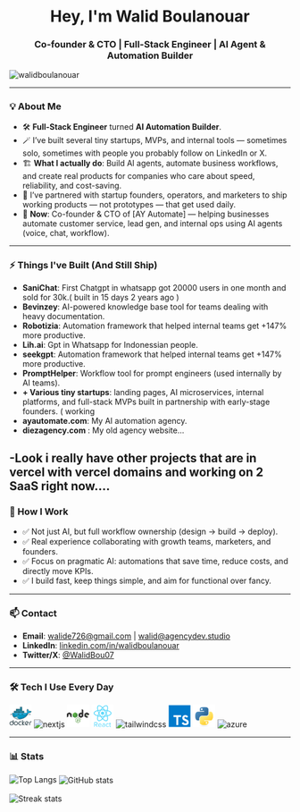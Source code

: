 <h1 align="center">Hey, I'm Walid Boulanouar</h1>
<h3 align="center">Co-founder & CTO | Full-Stack Engineer | AI Agent & Automation Builder</h3>



<p align="left"> <img src="https://komarev.com/ghpvc/?username=walidboulanouar&label=Profile%20views&color=0e75b6&style=flat" alt="walidboulanouar" /> </p>

---

### 💡 About Me

- 🛠 **Full-Stack Engineer** turned **AI Automation Builder**.
- 🪄 I’ve built several tiny startups, MVPs, and internal tools — sometimes solo, sometimes with people you probably follow on LinkedIn or X.
- 🏗 **What I actually do**: Build AI agents, automate business workflows, and create real products for companies who care about speed, reliability, and cost-saving.
- 🔄 I’ve partnered with startup founders, operators, and marketers to ship working products — not prototypes — that get used daily.
- 💼 **Now**: Co-founder & CTO of [AY Automate] — helping businesses automate customer service, lead gen, and internal ops using AI agents (voice, chat, workflow).

---

### ⚡ Things I've Built (And Still Ship)

- **SaniChat**: First Chatgpt in whatsapp got 20000 users in one month and sold for 30k.( built in 15 days 2 years ago )
- **Bevinzey**: AI-powered knowledge base tool for teams dealing with heavy documentation.
- **Robotizia**: Automation framework that helped internal teams get +147% more productive.
- **Lih.ai**: Gpt in Whatsapp for Indonessian people.
- **seekgpt**: Automation framework that helped internal teams get +147% more productive.
- **PromptHelper**: Workflow tool for prompt engineers (used internally by AI teams).
- **+ Various tiny startups**: landing pages, AI microservices, internal platforms, and full-stack MVPs built in partnership with early-stage founders. ( working 
- **ayautomate.com**: My AI automation agency.
- **diezagency.com** : My old agency website...

-Look i really have other projects that are in vercel with vercel domains and working on 2 SaaS right now....
---

### 🧩 How I Work

- ✅ Not just AI, but full workflow ownership (design → build → deploy).
- ✅ Real experience collaborating with growth teams, marketers, and founders.
- ✅ Focus on pragmatic AI: automations that save time, reduce costs, and directly move KPIs.
- ✅ I build fast, keep things simple, and aim for functional over fancy.

---

### 📫 Contact

- **Email**: walide726@gmail.com | walid@agencydev.studio  
- **LinkedIn**: [linkedin.com/in/walidboulanouar](https://www.linkedin.com/in/walidboulanouar)  
- **Twitter/X**: [@WalidBou07](https://x.com/WalidBou07)

---

### 🛠 Tech I Use Every Day

<p align="left">
  <img src="https://raw.githubusercontent.com/devicons/devicon/master/icons/docker/docker-original-wordmark.svg" width="40" height="40" alt="docker"/>
  <img src="https://cdn.worldvectorlogo.com/logos/nextjs-2.svg" width="40" height="40" alt="nextjs"/>
  <img src="https://raw.githubusercontent.com/devicons/devicon/master/icons/nodejs/nodejs-original-wordmark.svg" width="40" height="40" alt="nodejs"/>
  <img src="https://raw.githubusercontent.com/devicons/devicon/master/icons/react/react-original-wordmark.svg" width="40" height="40" alt="react"/>
  <img src="https://www.vectorlogo.zone/logos/tailwindcss/tailwindcss-icon.svg" width="40" height="40" alt="tailwindcss"/>
  <img src="https://raw.githubusercontent.com/devicons/devicon/master/icons/typescript/typescript-original.svg" width="40" height="40" alt="typescript"/>
  <img src="https://raw.githubusercontent.com/devicons/devicon/master/icons/python/python-original.svg" width="40" height="40" alt="python"/>
  <img src="https://www.vectorlogo.zone/logos/microsoft_azure/microsoft_azure-icon.svg" width="40" height="40" alt="azure"/>
</p>

---

### 📊 Stats

<p><img align="left" src="https://github-readme-stats.vercel.app/api/top-langs/?username=walidboulanouar&layout=compact" alt="Top Langs" /></p>

<p>&nbsp;<img align="center" src="https://github-readme-stats.vercel.app/api?username=walidboulanouar&show_icons=true" alt="GitHub stats" /></p>

<p><img align="center" src="https://github-readme-streak-stats.herokuapp.com/?user=walidboulanouar" alt="Streak stats" /></p>
